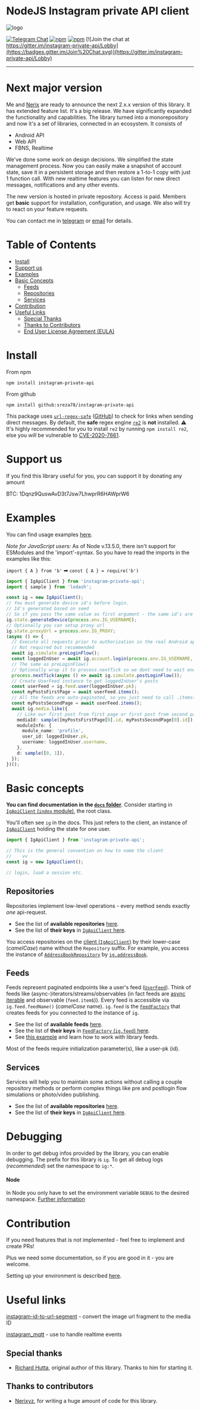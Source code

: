 # NodeJS Instagram private API client

![logo](https://cloud.githubusercontent.com/assets/1809268/15931032/2792427e-2e56-11e6-831e-ffab238cc4a2.png)

[![Telegram Chat](https://img.shields.io/badge/telegram-join%20chat-informational.svg)](https://t.me/igpapi)
[![npm](https://img.shields.io/npm/dm/instagram-private-api.svg?maxAge=600)](https://www.npmjs.com/package/instagram-private-api)
[![npm](https://img.shields.io/npm/l/instagram-private-api.svg?maxAge=600)](https://github.com/huttarichard/instagram-private-api/blob/master/LICENSE)
[![Join the chat at https://gitter.im/instagram-private-api/Lobby](https://badges.gitter.im/Join%20Chat.svg)](https://gitter.im/instagram-private-api/Lobby)

---

# Next major version

Me and [Nerix](https://github.com/Nerixyz) are ready to announce the next 2.x.x version of this library.
It has extended feature list.
It's a big release.
We have significantly expanded the functionality and capabilities.
The library turned into a monorepository and now it's a set of libraries, connected in an ecosystem.
It consists of

- Android API
- Web API
- FBNS, Realtime

We've done some work on design decisions.
We simplified the state management process.
Now you can easily make a snapshot of account state, save it in a persistent storage and then restore a 1-to-1 copy with just 1 function call.
With new realtime features you can listen for new direct messages, notifications and any other events.

The new version is hosted in private repository. Access is paid.
Members get **basic** support for installation, configuration, and usage.
We also will try to react on your feature requests.

You can contact me in [telegram](https://t.me/bowzee) or [email](mailto:dilame.bowzee@gmail.com) for details.

# Table of Contents

- [Install](#install)
- [Support us](#support-us)
- [Examples](#examples)
- [Basic Concepts](#basic-concepts)
  - [Feeds](#feeds)
  - [Repositories](#repositories)
  - [Services](#services)
- [Contribution](#contribution)
- [Useful Links](#useful-links)
  - [Special Thanks](#special-thanks)
  - [Thanks to Contributors](#thanks-to-contributors)
  - [End User License Agreement (EULA)](#end-user-license-agreement-eula)

# Install

From npm

```
npm install instagram-private-api
```

From github

```
npm install github:sreza78/instagram-private-api
```

This package uses [`url-regex-safe`](https://www.npmjs.com/package/url-regex-safe) ([GitHub](https://github.com/spamscanner/url-regex-safe)) to check for links when sending direct messages.
By default, the **safe** regex engine [`re2`](https://github.com/uhop/node-re2) is **not** installed.
⚠ It's highly recommended for you to install `re2` by running `npm install re2`, else you _will_ be vulnerable to [CVE-2020-7661](https://nvd.nist.gov/vuln/detail/CVE-2020-7661).

# Support us

If you find this library useful for you, you can support it by donating any amount

BTC: 1Dqnz9QuswAvD3t7Jsw7LhwprR6HAWprW6

# Examples

You can find usage examples [here](examples).

_Note for JavaScript users:_
As of Node v.13.5.0, there isn't support for ESModules and the 'import'-syntax.
So you have to read the imports in the examples like this:

`import { A } from 'b'` ➡ `const { A } = require('b')`

```typescript
import { IgApiClient } from 'instagram-private-api';
import { sample } from 'lodash';

const ig = new IgApiClient();
// You must generate device id's before login.
// Id's generated based on seed
// So if you pass the same value as first argument - the same id's are generated every time
ig.state.generateDevice(process.env.IG_USERNAME);
// Optionally you can setup proxy url
ig.state.proxyUrl = process.env.IG_PROXY;
(async () => {
  // Execute all requests prior to authorization in the real Android application
  // Not required but recommended
  await ig.simulate.preLoginFlow();
  const loggedInUser = await ig.account.login(process.env.IG_USERNAME, process.env.IG_PASSWORD);
  // The same as preLoginFlow()
  // Optionally wrap it to process.nextTick so we dont need to wait ending of this bunch of requests
  process.nextTick(async () => await ig.simulate.postLoginFlow());
  // Create UserFeed instance to get loggedInUser's posts
  const userFeed = ig.feed.user(loggedInUser.pk);
  const myPostsFirstPage = await userFeed.items();
  // All the feeds are auto-paginated, so you just need to call .items() sequentially to get next page
  const myPostsSecondPage = await userFeed.items();
  await ig.media.like({
    // Like our first post from first page or first post from second page randomly
    mediaId: sample([myPostsFirstPage[0].id, myPostsSecondPage[0].id]),
    moduleInfo: {
      module_name: 'profile',
      user_id: loggedInUser.pk,
      username: loggedInUser.username,
    },
    d: sample([0, 1]),
  });
})();
```

# Basic concepts

**You can find documentation in the [`docs` folder](docs)**.
Consider starting in [`IgApiClient` (`index` module)](docs/classes/index/IgApiClient.md), the root class.

You'll often see `ig` in the docs.
This just refers to the client, an instance of [`IgApiClient`](docs/classes/index/IgApiClient.md) holding the state for one user.

```typescript
import { IgApiClient } from 'instagram-private-api';

// This is the general convention on how to name the client
//    vv
const ig = new IgApiClient();

// login, load a session etc.
```

## Repositories

Repositories implement low-level operations - every method sends exactly _one_ api-request.

- See the list of **available repositories** [here](docs/modules/repositories.md).
- See the list of **their keys** in [`IgApiClient` here](docs/classes/index/IgApiClient.md).

You access repositories on the [client (`IgApiClient`)](docs/classes/index/IgApiClient.md) by their lower-case (_camelCase_) name without the `Repository` suffix.
For example, you access the instance of [`AddressBookRepository`](docs/classes/repositories/AddressBookRepository.md) by [`ig.addressBook`](docs/classes/index/IgApiClient.md#addressbook).

## Feeds

Feeds represent paginated endpoints like a user's feed ([`UserFeed`](docs/classes/index/FeedFactory.md#user)).
Think of feeds like (async-)iterators/streams/observables (in fact feeds are [async iterable](https://developer.mozilla.org/en-US/docs/Web/JavaScript/Reference/Statements/for-await...of) and observable (`feed.item$`)).
Every feed is accessible via `ig.feed.feedName()` (_camelCase_ name). `ig.feed` is the [`FeedFactory`](docs/classes/index/FeedFactory.md) that creates feeds for you connected to the instance of `ig`.

- See the list of **available feeds** [here](docs/modules/feeds.md).
- See the list of **their keys** in [`FeedFactory` (`ig.feed`) here](docs/classes/index/FeedFactory.md).
- See [this example](examples/account-followers.feed.example.ts) and learn how to work with library feeds.

Most of the feeds require initialization parameter(s), like a user-pk (id).

## Services

Services will help you to maintain some actions without calling a couple repository methods or perform complex things like pre and postlogin flow simulations or photo/video publishing.

- See the list of **available repositories** [here](docs/modules/services.md).
- See the list of **their keys** in [`IgApiClient` here](docs/classes/index/IgApiClient.md).

# Debugging

In order to get debug infos provided by the library, you can enable debugging.
The prefix for this library is `ig`.
To get all debug logs (_recommended_) set the namespace to `ig:*`.

#### Node

In Node you only have to set the environment variable `DEBUG` to the desired namespace.
[Further information](https://github.com/visionmedia/debug#environment-variables)

# Contribution

If you need features that is not implemented - feel free to implement and create PRs!

Plus we need some documentation, so if you are good in it - you are welcome.

Setting up your environment is described [here](CONTRIBUTING.md).

# Useful links

[instagram-id-to-url-segment](https://www.npmjs.com/package/instagram-id-to-url-segment) - convert the image url fragment to the media ID

[instagram_mqtt](https://www.npmjs.com/package/instagram_mqtt) - use to handle realtime events

## Special thanks

- [Richard Hutta](https://github.com/huttarichard), original author of this library. Thanks to him for starting it.

## Thanks to contributors

- [Nerixyz](https://github.com/Nerixyz), for writing a huge amount of code for this library.
